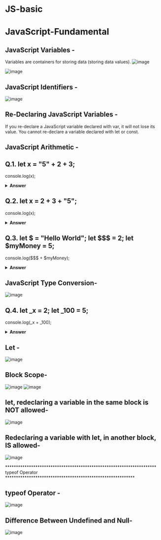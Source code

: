 # JS-basic

# JavaScript-Fundamental

## JavaScript Variables -
Variables are containers for storing data (storing data values).
![image](https://user-images.githubusercontent.com/96730792/211323987-d6fb4f36-a43f-41dc-a405-46d608d2348d.png)

![image](https://user-images.githubusercontent.com/96730792/211324435-4f998346-a425-4829-9068-5b5699d171fb.png)
## JavaScript Identifiers -
![image](https://user-images.githubusercontent.com/96730792/211330241-b93b8763-b0d4-4dec-b2ec-5e5653fb2721.png)

## Re-Declaring JavaScript Variables -

If you re-declare a JavaScript variable declared with var, it will not lose its value.
You cannot re-declare a variable declared with let or const.

## JavaScript Arithmetic -

## Q.1.  let x = "5" + 2 + 3;
console.log(x);
<details><summary><b>Answer</b></summary>
523
</details>

## Q.2. let x = 2 + 3 + "5";
console.log(x);
<details><summary><b>Answer</b></summary>
55
</details>

## Q.3. let $ = "Hello World"; let $$$ = 2; let $myMoney = 5;
console.log($$$ + $myMoney);
<details><summary><b>Answer</b></summary>
7
</details>

## JavaScript Type Conversion-
![image](https://user-images.githubusercontent.com/96730792/211637168-db768c55-6393-4f55-919d-9e6a0572eb68.png)



## Q.4. let _x = 2; let _100 = 5;
console.log(_x + _100);
<details><summary><b>Answer</b></summary>
7
</details>

##  Let -
![image](https://user-images.githubusercontent.com/96730792/211333923-829b6aa7-1406-4cae-815c-a985a5080d0a.png)

## Block Scope-
![image](https://user-images.githubusercontent.com/96730792/211334235-7b731d8f-2415-4050-ae58-9fc854592f10.png)
![image](https://user-images.githubusercontent.com/96730792/211334320-48e169b4-141c-44a0-a6c0-0eb52121e50a.png)
 ## let, redeclaring a variable in the same block is NOT allowed-
![image](https://user-images.githubusercontent.com/96730792/211335093-9be74931-dbbc-4dc2-8b1a-b142d57f3b78.png)
## Redeclaring a variable with let, in another block, IS allowed-
![image](https://user-images.githubusercontent.com/96730792/211335275-e501da38-fae1-4fdc-b8b3-67b2d3601170.png)





********************************************************************** typeof Operator ************************************************************
## typeof Operator -
![image](https://user-images.githubusercontent.com/96730792/211633016-9659279f-43a5-4f84-9d12-c1aad0ce3731.png)

## Difference Between Undefined and Null-
![image](https://user-images.githubusercontent.com/96730792/211634701-bcbdb743-a2c4-45ec-b561-e1740d8da1fd.png)



